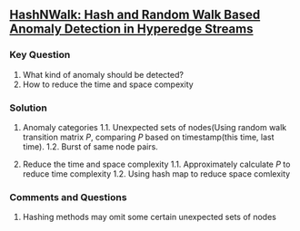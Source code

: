 ## [HashNWalk: Hash and Random Walk Based Anomaly Detection in Hyperedge Streams](https://arxiv.org/pdf/2204.13822.pdf)

### Key Question
1. What kind of anomaly should be detected?
2. How to reduce the time and space compexity

### Solution
1. Anomaly categories
1.1. Unexpected sets of nodes(Using random walk transition matrix $P$, comparing $P$ based on timestamp(this time, last time).
1.2. Burst of same node pairs.

2. Reduce the time and space complexity
1.1. Approximately calculate $P$ to reduce time complexity
1.2. Using hash map to reduce space comlexity

### Comments and Questions
1. Hashing methods may omit some certain unexpected sets of nodes
